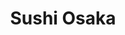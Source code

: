 ---
layout: place
title: "Sushi Osaka"
permalink: /new-york/ithaca/sushi-osaka.html
stateAbbr: NY
stateName: New York
cityName: Ithaca
seo:
  name: "Sushi Osaka"
  type: Restaurant
  links: null
description: "Sushi Osaka serves delicious sushi in Ithaca, New York. Try fresh Japanese dishes for a great dining experience. "
place_id: ChIJtROEX5yB0IkRgx7c1nGxCpo
photos:
  - name: >-
      places/ChIJtROEX5yB0IkRgx7c1nGxCpo/photos/AeeoHcKsqIly3K8zRb6JsKqGetmS3jWsHBUA4ScQ_OkkYCA4THRoj1yHtCMmB1ScOB0l3wAtcdk8zHb8rdbRT8HiJ4-L1hHD3cqHo0lpBgNISHbBr_gvmsebgGmRbSQT7tAzF9kX2TYmOSsSq2lmo9PuwZJQs49TdqTmQWbqxn_01OMGXhLplAYL1R1w6rgg8SUmwckQZeFYZLOYPbeFGC0VqxP_cKOe1x_9gDckzM9td-UT0upfpw0dfEmVuME4_Q9b3G8aqSIqqBMU11hbUCgSJv0BZXl7e5lXuCtq6Nd6Zk118lfB90VFGphg8WjQU6rwAqgfel9gR8ht0un-n0RXYs1ZLEw5OnGctOhyE5MNcFTwdWQ4Z9jSy6RJgbopQ7xyyTFTOHOaMzM0V-eormabNfLhUXZBX-fuGNZo24szypLPaiho
    widthPx: 3817
    heightPx: 2863
    authorAttributions:
      - displayName: Hyunseok Chang
        uri: https://maps.google.com/maps/contrib/104645347495569347147
        photoUri: >-
          https://lh3.googleusercontent.com/a-/ALV-UjX9NdXRoCWowr3I9cTr7cAKr3rHpxRcJ6KI6hAnP9dLBoaaPpqB=s100-p-k-no-mo
    flagContentUri: >-
      https://www.google.com/local/imagery/report/?cb_client=maps_api_places.places_api&image_key=!1e10!2sCIHM0ogKEICAgIDqz5q7yQE&hl=en-US
    googleMapsUri: >-
      https://www.google.com/maps/place//data=!3m4!1e2!3m2!1sCIHM0ogKEICAgIDqz5q7yQE!2e10!4m2!3m1!1s0x89d0819c5f8413b5:0x9a0ab171d6dc1e83
  - name: >-
      places/ChIJtROEX5yB0IkRgx7c1nGxCpo/photos/AeeoHcKAPleQ6fmz1nSTrVDNn0J8t4b1fXtJy8_rHCVGW3QKHZng9UL97HDEbYNO10GBoXalCp23609MQibKmmvTDihLOsyH0lWXuFYouCYaL7ukqgGRHGYFFE-fnfzF-Eo2stPCaKqqlKLMFKmaXKw35Yeo-m2T9g9sd2NnbSFkvoDGWvAsNIYXhERKJTHG34AWvzlF_5UKhPR8ZLKuZz5XSBxMe8OGWrgfIaOI_6l7w-G1noczeh-SwjBq4RBSN9egzq2BqeLSY7hKP1_2V3ALXxYchFH6vg-CTqoSBrp9cZo1V9k9_CDa5s845kmlKKp-gdYrcOuro4XlVRkBBkO_85pZe8TtQyy6VBlTlr2fWXYzVRkxjPxe5HFeXRCcBePPrQCIOQiB1NysiESGj2tuQc_yypP4HDIz9qA-PqbEusgl16SU
    widthPx: 4032
    heightPx: 3024
    authorAttributions:
      - displayName: TD G
        uri: https://maps.google.com/maps/contrib/101690048575581040051
        photoUri: >-
          https://lh3.googleusercontent.com/a/ACg8ocLjpknbTLaVJnG51A2SfyudDyeOejlsLIylNR_AEA8TTFyUZg=s100-p-k-no-mo
    flagContentUri: >-
      https://www.google.com/local/imagery/report/?cb_client=maps_api_places.places_api&image_key=!1e10!2sCIHM0ogKEICAgIDryqfo6wE&hl=en-US
    googleMapsUri: >-
      https://www.google.com/maps/place//data=!3m4!1e2!3m2!1sCIHM0ogKEICAgIDryqfo6wE!2e10!4m2!3m1!1s0x89d0819c5f8413b5:0x9a0ab171d6dc1e83
  - name: >-
      places/ChIJtROEX5yB0IkRgx7c1nGxCpo/photos/AeeoHcK6yeMiFCYvQX3qPm1fMsrqty-qBgKmtb4CxMik9RI5I5HIiWucEXO9VNSjNnkNTDFvDMDOxLYplmjC3lu-2O-mK78F3os4jwn0f0Vx7Fss7bDsvD5sZkNm3h_K74I8ynm-Lj9y5HeReH4vjXsPoMLGW92X8T8oLP0XtqKD6OnLuR7YXuZjAak4y-b_59naAvj9sB23un-EbXX9kN-L-WKupSC6M9ImeXXiZ6zxLRM8dSpiDZzxr89X-WKw_S10kg5K1F4xw-33HEcsDeVFmaplV0CMzy-Sef4CJVimcnJEIeLgOD5oTtBwK5Z57csQhe8jdrdJLZnaywUJ5oT1-hjCZSCTzUWTiGs-h9KFy9mss7fPnVQDUSLr4Wup8blJaFvCfYRVIMkINU1VgF8Jl3B2v2Oe9EoolyJN9I9nhFMaVOVp
    widthPx: 1280
    heightPx: 1707
    authorAttributions:
      - displayName: guomin liao
        uri: https://maps.google.com/maps/contrib/111852353979723726001
        photoUri: >-
          https://lh3.googleusercontent.com/a/ACg8ocJdgkCzrfLnt7siSM4f0AXnEU4kWfCpkubPtbtGysqBPGRDvw=s100-p-k-no-mo
    flagContentUri: >-
      https://www.google.com/local/imagery/report/?cb_client=maps_api_places.places_api&image_key=!1e10!2sCIHM0ogKEICAgIDd7JCqnAE&hl=en-US
    googleMapsUri: >-
      https://www.google.com/maps/place//data=!3m4!1e2!3m2!1sCIHM0ogKEICAgIDd7JCqnAE!2e10!4m2!3m1!1s0x89d0819c5f8413b5:0x9a0ab171d6dc1e83
  - name: >-
      places/ChIJtROEX5yB0IkRgx7c1nGxCpo/photos/AeeoHcJ-POCb3aW5ttVZUzS0hA-rjrlPHeso9cNbOlXzOC-iLtFJE0GFlVDI096Jrogk_h40fAWUe1r8qVab5bCRZY4f9OdrzIFppvvbCiST8JEDGkJ7hVs70jsnxuZEtYWQ9XlyepL2Og5mg9MRG-b86fb_fhBuqHiwty2qFomypSROuGfPzF6MjOGG-HsCAYEYXOLLEFgf1mnNy0cymXjjW1vpMg_XeToFBjqzq1AsFpYH891UvqOr7zRFFtBUuPMdUoPisTZPC1yjUYXY8TyM8QOJ1SWulhSRi8v9mamUE0MzwNW8dvWwFl9Ei9SGqV7qcs5OYuiSmiTrNYl6PvYmShM8CmzcGkSgC91dAznc9R66moAxI5049IkufLz8f4FnfaxHr_zmdtMnDPqdYXsFDEXheVh8FD0bUnh_J7Ph8eE
    widthPx: 3024
    heightPx: 4032
    authorAttributions:
      - displayName: may liao
        uri: https://maps.google.com/maps/contrib/109489239798632999927
        photoUri: >-
          https://lh3.googleusercontent.com/a/ACg8ocKVKpr1uWlznkmAYaZ9FkmUslsxms45MarPN0cu1YA01yhkzQ=s100-p-k-no-mo
    flagContentUri: >-
      https://www.google.com/local/imagery/report/?cb_client=maps_api_places.places_api&image_key=!1e10!2sCIHM0ogKEICAgICXiZCVeQ&hl=en-US
    googleMapsUri: >-
      https://www.google.com/maps/place//data=!3m4!1e2!3m2!1sCIHM0ogKEICAgICXiZCVeQ!2e10!4m2!3m1!1s0x89d0819c5f8413b5:0x9a0ab171d6dc1e83
  - name: >-
      places/ChIJtROEX5yB0IkRgx7c1nGxCpo/photos/AeeoHcJMsKBR9IRnSv10dXUChkIkyDPMscrYqJcn7RTDhG9cxUNj-oxV_Im3Q53ZZHsvOlr4B8QPCP5Ms1TS7tcXxofmBUKKoZvmOTwgdrr4E5EB3TTGA2wO9ymvAAOBDrrJTW-QbK_DN4D6AKCZjHU9sTpTIF7MCik1HTpZtusqSLmrwF2H7QpmP6eGlX5Rq3a04_WjpC8MgUK51v_-pm_J_Y-XXcPFeF64-2Un5Y7mRY_8LamjbqyZyFl2F3AJ5A0mPp7MS_dMcmmUN8EEtLDN3L2YX6pEeFy2TVw9QY_scNeyXfDEhSrEBYdf7-cA1SCyb0O0URskAcDOyKF4tOY121YOLmn55pVrpvs7p-0W5qM_2FnJlMFD2TBQ5WCHvKSkcBlCG3dP-6aeZo1B-sZI2iCbbg7R4uLXxqZ_ocHMn6xYDKyv
    widthPx: 4032
    heightPx: 3024
    authorAttributions:
      - displayName: Erik Hernandez
        uri: https://maps.google.com/maps/contrib/107571675250980975320
        photoUri: >-
          https://lh3.googleusercontent.com/a-/ALV-UjX-Eph9b5rcfe99E3Cw_x4Hhj3qvEh_IU6ec070XNaIchKAlCNc=s100-p-k-no-mo
    flagContentUri: >-
      https://www.google.com/local/imagery/report/?cb_client=maps_api_places.places_api&image_key=!1e10!2sCIHM0ogKEICAgID_lKzF1gE&hl=en-US
    googleMapsUri: >-
      https://www.google.com/maps/place//data=!3m4!1e2!3m2!1sCIHM0ogKEICAgID_lKzF1gE!2e10!4m2!3m1!1s0x89d0819c5f8413b5:0x9a0ab171d6dc1e83
  - name: >-
      places/ChIJtROEX5yB0IkRgx7c1nGxCpo/photos/AeeoHcIXkRkMFV1mE-d0TPNb4XoTY2cduTS3ShwNxKzh_QaPzDx2lxFibBZsj976PghTEVoSmXstlIS1WzR1CXn5HMvEcbjvnBRB-hVparFioj7qWO-Jy8N53Zs4Rr4gTvtuIOH_urJsEPutiZsxKvQsXrZ99DTEC3cGl6ivFZiGm19pGUGBGW-oL3GcjZ8fQQPSj4YqcQABSpyNWL6hrBXumetO9vWOYUb8TDfULd4WDkm_kQ-PkQXlEGT4VOAzntlKs2WtnV-W3n8qiNNmaKun3oN1MmzswmfNzTgFnY3MXaE4qqmVJvFPw4wLdmim5IL4XHNyB47XySUGRx2nTX80oFSRLgmv96QVmo4dxCsZ3k8Kv4KNvTdyPf9dcJi_Edlw7S9j39pWKwArSODbxRwA75TwvJnSP9Y4bFf83DrOpurhQQE
    widthPx: 2737
    heightPx: 2737
    authorAttributions:
      - displayName: Ed Erenberg
        uri: https://maps.google.com/maps/contrib/110310334831794278922
        photoUri: >-
          https://lh3.googleusercontent.com/a-/ALV-UjUTeq42WNiaM88Udea9EsroektmKrR1GJkl91IUKhJ82QeAYfLbrA=s100-p-k-no-mo
    flagContentUri: >-
      https://www.google.com/local/imagery/report/?cb_client=maps_api_places.places_api&image_key=!1e10!2sCIHM0ogKEICAgIDJq93d0wE&hl=en-US
    googleMapsUri: >-
      https://www.google.com/maps/place//data=!3m4!1e2!3m2!1sCIHM0ogKEICAgIDJq93d0wE!2e10!4m2!3m1!1s0x89d0819c5f8413b5:0x9a0ab171d6dc1e83
  - name: >-
      places/ChIJtROEX5yB0IkRgx7c1nGxCpo/photos/AeeoHcJ7Cj05JXIWPoz2WAxnS8JQwVAjRDwl3XD_8m621-Svrvt_7bP13aGLsJP2nmqeF6pfyhUQXMBYi1XhyBdl1HSYytt0tkYezDARY8rPzNpLEEpKgac6WQVdYKTuiRrMcyd1a83fx06GF1UEN05lfrMXdnnoLvSngavg6NF2fqeHqvcTJMFCixZgGtLyjE3VaWMXCWfjHRH2LbX5WquCefYNt2jEPVkA8TM-cdt53KsblHK_vDlxIJDTFU94Hwk3ckDnn1m0XphEkAOo2im3ZxH7yIU9KPGl7XVYonzNoxoMSOOmzjvEzQSolQxTWEPiZq4UrgVO5LS1J9vY8o7-QgJdZ1wfGqyveUbziVnmUnfCNe2HNAUgfikhm_8UzMr2HDKAF0JGhjHQPBHSJ0IYHsOhiCiKebrhFsep36ppmFHGaQGm
    widthPx: 3024
    heightPx: 4032
    authorAttributions:
      - displayName: Grace Lee
        uri: https://maps.google.com/maps/contrib/102176948299630131177
        photoUri: >-
          https://lh3.googleusercontent.com/a/ACg8ocLNFQnG4nDi1g03pgvCa-kOz_nlGBRNSsewxd25f8P5-r2rEg=s100-p-k-no-mo
    flagContentUri: >-
      https://www.google.com/local/imagery/report/?cb_client=maps_api_places.places_api&image_key=!1e10!2sCIHM0ogKEICAgICJytC44gE&hl=en-US
    googleMapsUri: >-
      https://www.google.com/maps/place//data=!3m4!1e2!3m2!1sCIHM0ogKEICAgICJytC44gE!2e10!4m2!3m1!1s0x89d0819c5f8413b5:0x9a0ab171d6dc1e83
  - name: >-
      places/ChIJtROEX5yB0IkRgx7c1nGxCpo/photos/AeeoHcJVKdx3d6nvffD6sDd41VTnHCfnGW-Fa-JytrgtVRsiPKYsgAp5R87J47d-iIWnf_5flWd3vlsD5YFP4AybwUsS6Jo1XQX3hhbu93kzXNPrALzPYRuwN9NJFMlsTOleWrYtiSeS6loDqYxiSb1CPeTHPX7aojltVY2JHHLbcQNsO2t-UNRKIZUwhfbXDvAFuDX0yQ5mr9Jjfl9-t9dbGq2wCiz_C4lHiKQ06eQCZtf9FUh0cDhVSqyj_db2P5D9y6NvM26qHnP0fjloe1rPOloJOvoKyoK2ggxdzzaNLvgJcrdCpi4DBuH-9TszW3sl6ekCQchyGuJwRP41goJD1ezg4jQ8gi--acXfTOdePRay141UTHeIO-HfEn87WJYrR1KCpt9igpCcTLLJNbY6Wn4UOgKep_0XPcLH8xKkVP11Gg
    widthPx: 1080
    heightPx: 1920
    authorAttributions:
      - displayName: guomin liao
        uri: https://maps.google.com/maps/contrib/111852353979723726001
        photoUri: >-
          https://lh3.googleusercontent.com/a/ACg8ocJdgkCzrfLnt7siSM4f0AXnEU4kWfCpkubPtbtGysqBPGRDvw=s100-p-k-no-mo
    flagContentUri: >-
      https://www.google.com/local/imagery/report/?cb_client=maps_api_places.places_api&image_key=!1e10!2sCIHM0ogKEICAgIDxlOeaLw&hl=en-US
    googleMapsUri: >-
      https://www.google.com/maps/place//data=!3m4!1e2!3m2!1sCIHM0ogKEICAgIDxlOeaLw!2e10!4m2!3m1!1s0x89d0819c5f8413b5:0x9a0ab171d6dc1e83
  - name: >-
      places/ChIJtROEX5yB0IkRgx7c1nGxCpo/photos/AeeoHcJDQjYnZSKPMzLfbDeBjiK8NRxfPyWVRz3_vNfUA5baRqb_5pKdY06EFFfA0U1DBXkmpMN9m1tbaZKolGpl_yh3Yk1JA-tBJju5hCfV6NBdSXcSt8guv5c601pguq7V12eNAQPvUmQcy_l9SDcRgpN5cwuF2CJzJf3vC4cyECUFdnTVFXD5ypGTjIZhzAyDtt9mb3NKuLVVKhwFrt3D4UsxjTrFbIneYyqlPF0GMBzpiZ1s3bDECTljwnUoex-IzOvd308CuDcJM-gV3h4hgkTSeGiwmvoHHnHLwdSgIBLebnXwFBMjSGMcKePaS0zQXUbfTH90zbSR6py8w1Q0gQQp6xAsfr2ZeSXx25dASLXgRPTQxCvpNvtQJG8-8QlcnlAeTy_FYXwUWGHPDp5rHQ7_nksewL_5CKMGjDYnTLUuIvU
    widthPx: 4032
    heightPx: 3024
    authorAttributions:
      - displayName: guomin liao
        uri: https://maps.google.com/maps/contrib/111852353979723726001
        photoUri: >-
          https://lh3.googleusercontent.com/a/ACg8ocJdgkCzrfLnt7siSM4f0AXnEU4kWfCpkubPtbtGysqBPGRDvw=s100-p-k-no-mo
    flagContentUri: >-
      https://www.google.com/local/imagery/report/?cb_client=maps_api_places.places_api&image_key=!1e10!2sCIHM0ogKEICAgIC28J2XpAE&hl=en-US
    googleMapsUri: >-
      https://www.google.com/maps/place//data=!3m4!1e2!3m2!1sCIHM0ogKEICAgIC28J2XpAE!2e10!4m2!3m1!1s0x89d0819c5f8413b5:0x9a0ab171d6dc1e83
  - name: >-
      places/ChIJtROEX5yB0IkRgx7c1nGxCpo/photos/AeeoHcJJYK3JJt70o6YJi8Tgh4ohyHhYT3J5kO_VwaUsWWRLA5520X3Six6Fb9BcQFkU53zoJa2LolkPVQHFMVnyndumCM9JdUuftlMndE96PpLx9Io4IgjR3h6Ha4EUBFpDlUy0QHNscsxdYK2bihywIV2w24rP6ffjgMYTLmN-yrVe3RYyVbjkEZHuwW0oWxl_WAC0kuo9DZ53nYZgkKeVtiyXn0YI5k6dOssayYZJJ_4_XiHbOWCcxpx_NA-spDu_187kLaIPUbfAjsnUMumeMQ_ub20YC3OmpPjErCjbWhEdPwQjrLLWQFdoCWZcIhpgKmKXXliT0cGPmg_fbQwqMZQlyPhZLp2C5bYiMe4TSfxoxhKDipycm_5QNFwnN8Mz5uBaJqPvfGqM6NUqu4Lwd0amfRZAD6AqU2P8GEkAdOZfhA
    widthPx: 3984
    heightPx: 2988
    authorAttributions:
      - displayName: bernardo torres
        uri: https://maps.google.com/maps/contrib/111364686424294131300
        photoUri: >-
          https://lh3.googleusercontent.com/a-/ALV-UjUfMB8mVYdjgrJ_r3zXy5-gqMRWmS8lX9TnIDskxzoEaLPM42zb=s100-p-k-no-mo
    flagContentUri: >-
      https://www.google.com/local/imagery/report/?cb_client=maps_api_places.places_api&image_key=!1e10!2sCIHM0ogKEICAgICk0dmVHw&hl=en-US
    googleMapsUri: >-
      https://www.google.com/maps/place//data=!3m4!1e2!3m2!1sCIHM0ogKEICAgICk0dmVHw!2e10!4m2!3m1!1s0x89d0819c5f8413b5:0x9a0ab171d6dc1e83
address: 113 E State St, Ithaca, NY 14850, USA
street: 113 E State St
city: Ithaca
state: NY
zip: '14850'
country: USA
neighborhood: Downtown
latitude: '42.439324'
longitude: '-76.498342'
accessibility_options:
  wheelchairAccessibleParking: true
  wheelchairAccessibleEntrance: true
  wheelchairAccessibleRestroom: true
  wheelchairAccessibleSeating: true
business_status: OPERATIONAL
name: Sushi Osaka
google_maps_links:
  directionsUri: >-
    https://www.google.com/maps/dir//''/data=!4m7!4m6!1m1!4e2!1m2!1m1!1s0x89d0819c5f8413b5:0x9a0ab171d6dc1e83!3e0
  placeUri: https://maps.google.com/?cid=11099879334102179459
  writeAReviewUri: >-
    https://www.google.com/maps/place//data=!4m3!3m2!1s0x89d0819c5f8413b5:0x9a0ab171d6dc1e83!12e1
  reviewsUri: >-
    https://www.google.com/maps/place//data=!4m4!3m3!1s0x89d0819c5f8413b5:0x9a0ab171d6dc1e83!9m1!1b1
  photosUri: >-
    https://www.google.com/maps/place//data=!4m3!3m2!1s0x89d0819c5f8413b5:0x9a0ab171d6dc1e83!10e5
primary_type: Sushi Restaurant
opening_hours:
  regular: null
  current: null
secondary_opening_hours:
  regular:
    weekdayDescriptions: null
    type: null
  current:
    weekdayDescriptions: null
    type: null
phone: null
price_level: null
price_range: null
rating: null
rating_count: 0
website: null
reviews: null
parking_options: null
payment_options: null
allow_dogs: null
curbside_pickup: null
delivery: null
dine_in: null
good_for_children: null
good_for_groups: null
good_for_sports: null
live_music: null
menu_for_children: null
outdoor_seating: null
reservable: null
restroom: null
serves_beer: null
serves_breakfast: null
serves_brunch: null
serves_cocktails: null
serves_coffee: null
serves_dinner: null
serves_dessert: null
serves_lunch: null
serves_vegetarian_food: null
serves_wine: null
takeout: null
update_category: essentials
summary: null

---